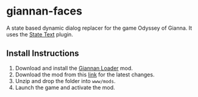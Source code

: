 # giannan-faces
A state based dynamic dialog replacer for the game Odyssey of Gianna. It uses the [State Text](https://github.com/1d51/state-text) plugin.

## Install Instructions

1. Download and install the [Giannan Loader](https://github.com/1d51/giannan-loader) mod.
2. Download the mod from this [link](https://github.com/1d51/giannan-faces/archive/refs/heads/main.zip) for the latest changes.
3. Unzip and drop the folder into `www/mods`.
4. Launch the game and activate the mod.
